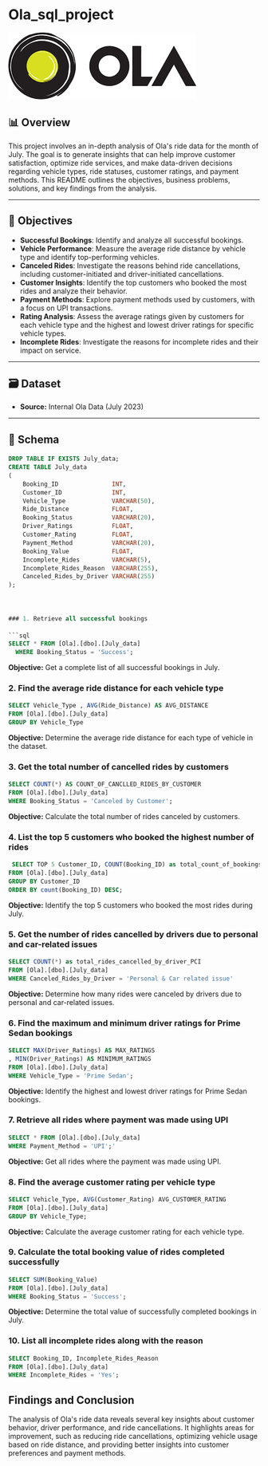 # Ola_sql_project

![Ola Logo](https://github.com/Sachaitlikhi/Ola_sql_project/blob/main/images.png)


## 📊 Overview

This project involves an in-depth analysis of Ola's ride data for the month of July. The goal is to generate insights that can help improve customer satisfaction, optimize ride services, and make data-driven decisions regarding vehicle types, ride statuses, customer ratings, and payment methods. This README outlines the objectives, business problems, solutions, and key findings from the analysis.

---

## 🎯 Objectives

- **Successful Bookings**: Identify and analyze all successful bookings.
- **Vehicle Performance**: Measure the average ride distance by vehicle type and identify top-performing vehicles.
- **Canceled Rides**: Investigate the reasons behind ride cancellations, including customer-initiated and driver-initiated cancellations.
- **Customer Insights**: Identify the top customers who booked the most rides and analyze their behavior.
- **Payment Methods**: Explore payment methods used by customers, with a focus on UPI transactions.
- **Rating Analysis**: Assess the average ratings given by customers for each vehicle type and the highest and lowest driver ratings for specific vehicle types.
- **Incomplete Rides**: Investigate the reasons for incomplete rides and their impact on service.

---

## 🗃️ Dataset

- **Source:** Internal Ola Data (July 2023)

---

## 🧱 Schema

```sql
DROP TABLE IF EXISTS July_data;
CREATE TABLE July_data
(
    Booking_ID               INT,
    Customer_ID              INT,
    Vehicle_Type             VARCHAR(50),
    Ride_Distance            FLOAT,
    Booking_Status           VARCHAR(20),
    Driver_Ratings           FLOAT,
    Customer_Rating          FLOAT,
    Payment_Method           VARCHAR(20),
    Booking_Value            FLOAT,
    Incomplete_Rides         VARCHAR(5),
    Incomplete_Rides_Reason  VARCHAR(255),
    Canceled_Rides_by_Driver VARCHAR(255)
);



### 1. Retrieve all successful bookings

```sql
SELECT * FROM [Ola].[dbo].[July_data]
  WHERE Booking_Status = 'Success';
```

**Objective:** Get a complete list of all successful bookings in July.


### 2. Find the average ride distance for each vehicle type

```sql
SELECT Vehicle_Type , AVG(Ride_Distance) AS AVG_DISTANCE
FROM [Ola].[dbo].[July_data]
GROUP BY Vehicle_Type 
```

**Objective:** Determine the average ride distance for each type of vehicle in the dataset.



### 3. Get the total number of cancelled rides by customers

```sql
SELECT COUNT(*) AS COUNT_OF_CANCLLED_RIDES_BY_CUSTOMER 
FROM [Ola].[dbo].[July_data]
WHERE Booking_Status = 'Canceled by Customer';
```

**Objective:**  Calculate the total number of rides canceled by customers.

### 4. List the top 5 customers who booked the highest number of rides

```sql
 SELECT TOP 5 Customer_ID, COUNT(Booking_ID) as total_count_of_bookings
FROM [Ola].[dbo].[July_data]
GROUP BY Customer_ID
ORDER BY count(Booking_ID) DESC;
```

**Objective:** Identify the top 5 customers who booked the most rides during July.

### 5. Get the number of rides cancelled by drivers due to personal and car-related issues

```sql
SELECT COUNT(*) as total_rides_cancelled_by_driver_PCI
FROM [Ola].[dbo].[July_data]
WHERE Canceled_Rides_by_Driver = 'Personal & Car related issue'
```

**Objective:** Determine how many rides were canceled by drivers due to personal and car-related issues.

### 6. Find the maximum and minimum driver ratings for Prime Sedan bookings

```sql
SELECT MAX(Driver_Ratings) AS MAX_RATINGS
, MIN(Driver_Ratings) AS MINIMUM_RATINGS
FROM [Ola].[dbo].[July_data]
WHERE Vehicle_Type = 'Prime Sedan';
```

**Objective:** Identify the highest and lowest driver ratings for Prime Sedan bookings.

### 7. Retrieve all rides where payment was made using UPI

```sql
SELECT * FROM [Ola].[dbo].[July_data]
WHERE Payment_Method = 'UPI';'
```

**Objective:** Get all rides where the payment was made using UPI.


### 8. Find the average customer rating per vehicle type

```sql
SELECT Vehicle_Type, AVG(Customer_Rating) AVG_CUSTOMER_RATING
FROM [Ola].[dbo].[July_data]
GROUP BY Vehicle_Type;
```

**Objective:** Calculate the average customer rating for each vehicle type.

### 9. Calculate the total booking value of rides completed successfully

```sql
SELECT SUM(Booking_Value)
FROM [Ola].[dbo].[July_data]
WHERE Booking_Status = 'Success';

```

**Objective:** Determine the total value of successfully completed bookings in July.

### 10. List all incomplete rides along with the reason

```sql
SELECT Booking_ID, Incomplete_Rides_Reason
FROM [Ola].[dbo].[July_data]
WHERE Incomplete_Rides = 'Yes';
```

## Findings and Conclusion

The analysis of Ola's ride data reveals several key insights about customer behavior, driver performance, and ride cancellations. It highlights areas for improvement, such as reducing ride cancellations, optimizing vehicle usage based on ride distance, and providing better insights into customer preferences and payment methods.
